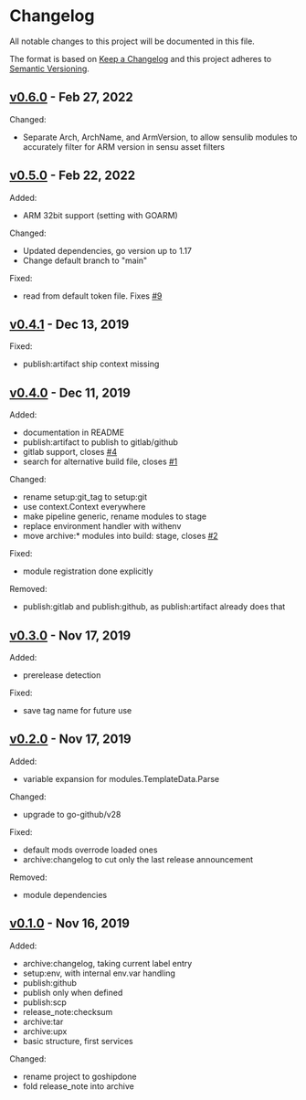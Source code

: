 # Changelog

All notable changes to this project will be documented in this file.

The format is based on [Keep a Changelog](http://keepachangelog.com/en/1.0.0/)
and this project adheres to [Semantic Versioning](http://semver.org/spec/v2.0.0.html).

## [v0.6.0] - Feb 27, 2022

Changed:

- Separate Arch, ArchName, and ArmVersion, to allow sensulib modules to accurately
  filter for ARM version in sensu asset filters

## [v0.5.0] - Feb 22, 2022

Added:

- ARM 32bit support (setting with GOARM)

Changed:

- Updated dependencies, go version up to 1.17
- Change default branch to "main"

Fixed:

- read from default token file. Fixes [#9](https://github.com/julian7/goshipdone/issues/9)

## [v0.4.1] - Dec 13, 2019

Fixed:

- publish:artifact ship context missing

## [v0.4.0] - Dec 11, 2019

Added:

- documentation in README
- publish:artifact to publish to gitlab/github
- gitlab support, closes [#4](https://github.com/julian7/goshipdone/issues/4)
- search for alternative build file, closes [#1](https://github.com/julian7/goshipdone/issues/1)

Changed:

- rename setup:git_tag to setup:git
- use context.Context everywhere
- make pipeline generic, rename modules to stage
- replace environment handler with withenv
- move archive:* modules into build: stage, closes [#2](https://github.com/julian7/goshipdone/issues/2)

Fixed:

- module registration done explicitly

Removed:

- publish:gitlab and publish:github, as publish:artifact already does that

## [v0.3.0] - Nov 17, 2019

Added:

- prerelease detection

Fixed:

- save tag name for future use

## [v0.2.0] - Nov 17, 2019

Added:

- variable expansion for modules.TemplateData.Parse

Changed:

- upgrade to go-github/v28

Fixed:

- default mods overrode loaded ones
- archive:changelog to cut only the last release announcement

Removed:

- module dependencies

## [v0.1.0] - Nov 16, 2019

Added:

- archive:changelog, taking current label entry
- setup:env, with internal env.var handling
- publish:github
- publish only when defined
- publish:scp
- release_note:checksum
- archive:tar
- archive:upx
- basic structure, first services

Changed:

- rename project to goshipdone
- fold release_note into archive

[Unreleased]: https://github.com/julian7/goshipdone/compare/v0.6.0...HEAD
[v0.6.0]: https://github.com/julian7/goshipdone/compare/v0.5.0...v0.6.0
[v0.5.0]: https://github.com/julian7/goshipdone/compare/v0.4.1...v0.5.0
[v0.4.1]: https://github.com/julian7/goshipdone/compare/v0.4.0...v0.4.1
[v0.4.0]: https://github.com/julian7/goshipdone/compare/v0.3.0...v0.4.0
[v0.3.0]: https://github.com/julian7/goshipdone/compare/v0.2.0...v0.3.0
[v0.2.0]: https://github.com/julian7/goshipdone/compare/v0.1.0...v0.2.0
[v0.1.0]: https://github.com/julian7/goshipdone/releases/tag/v0.1.0
